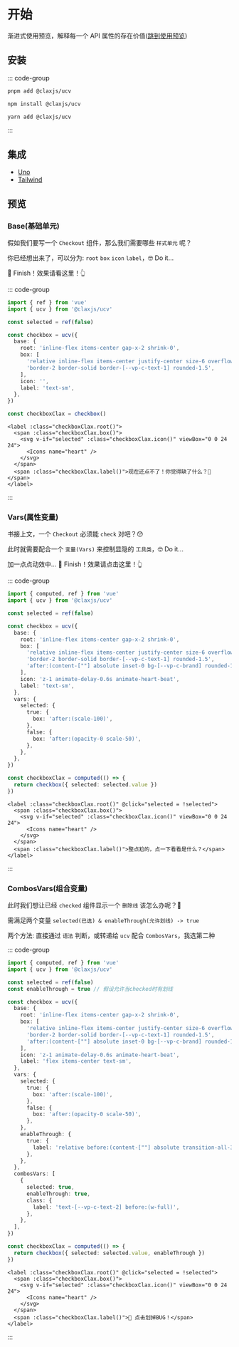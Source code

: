 # 开始

渐进式使用预览，解释每一个 API 属性的存在价值([跳到使用预览](#预览))

## 安装

<Badges name="ucv" />

::: code-group

```sh [pnpm]
pnpm add @claxjs/ucv
```

```sh [npm]
npm install @claxjs/ucv
```

```sh [yarn]
yarn add @claxjs/ucv
```

:::

## 集成

- [Uno](../integration/uno.md)
- [Tailwind](../integration/tailwind.md)

## 预览

### Base(基础单元)

假如我们要写一个 `Checkout` 组件，那么我们需要哪些 `样式单元` 呢？

你已经想出来了，可以分为: `root` `box` `icon` `label`，🤓 Do it...

<EgBase />

🤖 Finish！效果请看这里！👆

::: code-group
<!-- @unocss-skip-start -->
```ts [Script]
import { ref } from 'vue'
import { ucv } from '@claxjs/ucv'

const selected = ref(false)

const checkbox = ucv({
  base: {
    root: 'inline-flex items-center gap-x-2 shrink-0',
    box: [
      'relative inline-flex items-center justify-center size-6 overflow-clip',
      'border-2 border-solid border-[--vp-c-text-1] rounded-1.5',
    ],
    icon: '',
    label: 'text-sm',
  },
})

const checkboxClax = checkbox()
```

```vue-html [Template]
<label :class="checkboxClax.root()">
  <span :class="checkboxClax.box()">
    <svg v-if="selected" :class="checkboxClax.icon()" viewBox="0 0 24 24">
      <Icons name="heart" />
    </svg>
  </span>
  <span :class="checkboxClax.label()">现在还点不了！你觉得缺了什么？🤔</span>
</label>
```
<!-- @unocss-skip-end -->
:::

### Vars(属性变量)

书接上文，一个 `Checkout` 必须能 `check` 对吧？😯

此时就需要配合一个 `变量(Vars)` 来控制显隐的 `工具类`，🤓 Do it...

<EgVars />

加一点点动效中... 🤖 Finish！效果请点击这里！👆

::: code-group
<!-- @unocss-skip-start -->
```ts [Script]
import { computed, ref } from 'vue'
import { ucv } from '@claxjs/ucv'

const selected = ref(false)

const checkbox = ucv({
  base: {
    root: 'inline-flex items-center gap-x-2 shrink-0',
    box: [
      'relative inline-flex items-center justify-center size-6 overflow-clip',
      'border-2 border-solid border-[--vp-c-text-1] rounded-1.5',
      'after:(content-[""] absolute inset-0 bg-[--vp-c-brand] rounded-1 transition-all-300)',
    ],
    icon: 'z-1 animate-delay-0.6s animate-heart-beat',
    label: 'text-sm',
  },
  vars: {
    selected: {
      true: {
        box: 'after:(scale-100)',
      },
      false: {
        box: 'after:(opacity-0 scale-50)',
      },
    },
  },
})

const checkboxClax = computed(() => {
  return checkbox({ selected: selected.value })
})
```

```vue-html [Template]
<label :class="checkboxClax.root()" @click="selected = !selected">
  <span :class="checkboxClax.box()">
    <svg v-if="selected" :class="checkboxClax.icon()" viewBox="0 0 24 24">
      <Icons name="heart" />
    </svg>
  </span>
  <span :class="checkboxClax.label()">整点尬的，点一下看看是什么？</span>
</label>
```
<!-- @unocss-skip-end -->
:::

### CombosVars(组合变量)

此时我们想让已经 `checked` 组件显示一个 `删除线` 该怎么办呢？🤔

需满足两个变量 `selected(已选) & enableThrough(允许划线) -> true`

两个方法: 直接通过 `语法` 判断，或转递给 `ucv` 配合 `CombosVars`，我选第二种

<EgCombosVars />

::: code-group
<!-- @unocss-skip-start -->
```ts [Script]
import { computed, ref } from 'vue'
import { ucv } from '@claxjs/ucv'

const selected = ref(false)
const enableThrough = true // 假设允许当checked时有划线

const checkbox = ucv({
  base: {
    root: 'inline-flex items-center gap-x-2 shrink-0',
    box: [
      'relative inline-flex items-center justify-center size-6 overflow-clip',
      'border-2 border-solid border-[--vp-c-text-1] rounded-1.5',
      'after:(content-[""] absolute inset-0 bg-[--vp-c-brand] rounded-1 transition-all-300)',
    ],
    icon: 'z-1 animate-delay-0.6s animate-heart-beat',
    label: 'flex items-center text-sm',
  },
  vars: {
    selected: {
      true: {
        box: 'after:(scale-100)',
      },
      false: {
        box: 'after:(opacity-0 scale-50)',
      },
    },
    enableThrough: {
      true: {
        label: 'relative before:(content-[""] absolute transition-all-300 w-0 h-0.5 bg-[--vp-c-brand])',
      },
    },
  },
  combosVars: [
    {
      selected: true,
      enableThrough: true,
      class: {
        label: 'text-[--vp-c-text-2] before:(w-full)',
      },
    },
  ],
})

const checkboxClax = computed(() => {
  return checkbox({ selected: selected.value, enableThrough })
})
```

```vue-html [Template]
<label :class="checkboxClax.root()" @click="selected = !selected">
  <span :class="checkboxClax.box()">
    <svg v-if="selected" :class="checkboxClax.icon()" viewBox="0 0 24 24">
      <Icons name="heart" />
    </svg>
  </span>
  <span :class="checkboxClax.label()">🐞 点击划掉BUG！</span>
</label>
```
<!-- @unocss-skip-end -->
:::

